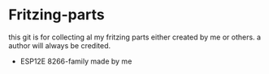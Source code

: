 # Fritzing-parts
this git is for collecting al my fritzing parts either created by me or others. a author will always be credited.

- ESP12E 8266-family made by me
